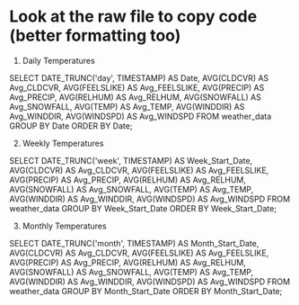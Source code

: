 # Look at the raw file to copy code (better formatting too)

1. Daily Temperatures

SELECT 
    DATE_TRUNC('day', TIMESTAMP) AS Date,
    AVG(CLDCVR) AS Avg_CLDCVR,
    AVG(FEELSLIKE) AS Avg_FEELSLIKE,
    AVG(PRECIP) AS Avg_PRECIP,
    AVG(RELHUM) AS Avg_RELHUM,
    AVG(SNOWFALL) AS Avg_SNOWFALL,
    AVG(TEMP) AS Avg_TEMP,
    AVG(WINDDIR) AS Avg_WINDDIR,
    AVG(WINDSPD) AS Avg_WINDSPD
FROM 
    weather_data
GROUP BY 
    Date
ORDER BY 
    Date;


2. Weekly Temperatures

SELECT 
    DATE_TRUNC('week', TIMESTAMP) AS Week_Start_Date,
    AVG(CLDCVR) AS Avg_CLDCVR,
    AVG(FEELSLIKE) AS Avg_FEELSLIKE,
    AVG(PRECIP) AS Avg_PRECIP,
    AVG(RELHUM) AS Avg_RELHUM,
    AVG(SNOWFALL) AS Avg_SNOWFALL,
    AVG(TEMP) AS Avg_TEMP,
    AVG(WINDDIR) AS Avg_WINDDIR,
    AVG(WINDSPD) AS Avg_WINDSPD
FROM 
    weather_data
GROUP BY 
    Week_Start_Date
ORDER BY 
    Week_Start_Date;


3. Monthly Temperatures

SELECT 
    DATE_TRUNC('month', TIMESTAMP) AS Month_Start_Date,
    AVG(CLDCVR) AS Avg_CLDCVR,
    AVG(FEELSLIKE) AS Avg_FEELSLIKE,
    AVG(PRECIP) AS Avg_PRECIP,
    AVG(RELHUM) AS Avg_RELHUM,
    AVG(SNOWFALL) AS Avg_SNOWFALL,
    AVG(TEMP) AS Avg_TEMP,
    AVG(WINDDIR) AS Avg_WINDDIR,
    AVG(WINDSPD) AS Avg_WINDSPD
FROM 
    weather_data
GROUP BY 
    Month_Start_Date
ORDER BY 
    Month_Start_Date;
